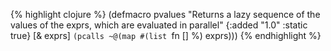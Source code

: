 {% highlight clojure %}
(defmacro pvalues
  "Returns a lazy sequence of the values of the exprs, which are
  evaluated in parallel"
  {:added "1.0"
   :static true}
  [& exprs]
  `(pcalls ~@(map #(list `fn [] %) exprs)))
{% endhighlight %}
